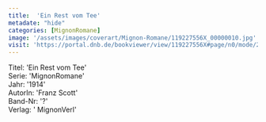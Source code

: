 ```yaml
---
title:  'Ein Rest vom Tee'
metadate: "hide"
categories: [MignonRomane]
image: '/assets/images/coverart/Mignon-Romane/119227556X_00000010.jpg'
visit: 'https://portal.dnb.de/bookviewer/view/119227556X#page/n0/mode/2up'
---
```

Titel: 'Ein Rest vom Tee' <br>
Serie: 'MignonRomane' <br>
Jahr: '1914' <br>
AutorIn: 'Franz Scott' <br>
Band-Nr: '?' <br>
Verlag: ' MignonVerl'